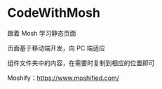 # CodeWithMosh

跟着 Mosh 学习静态页面

页面基于移动端开发，向 PC 端适应

组件文件夹中的内容，在需要时复制到相应的位置即可

Moshify：https://www.moshified.com/
